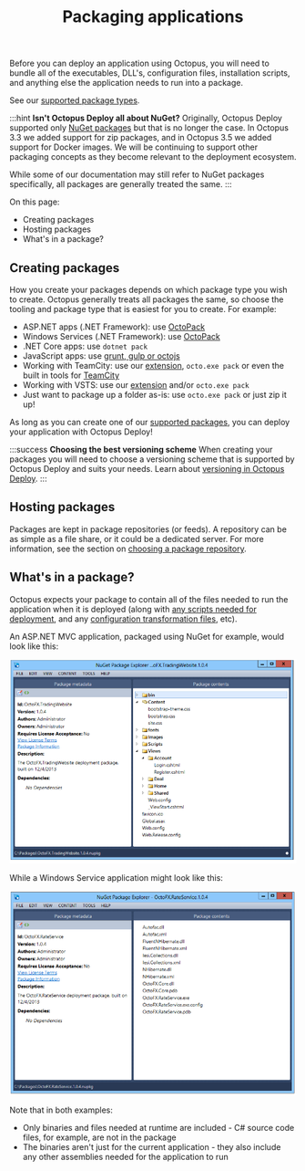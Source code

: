 ﻿---
title: Packaging applications
position: 3
---


Before you can deploy an application using Octopus, you will need to bundle all of the executables, DLL's, configuration files, installation scripts, and anything else the application needs to run into a package.


See our [supported package types](/docs/home/packaging-applications/supported-packages.md).

:::hint
**Isn&#39;t Octopus Deploy all about NuGet?**
Originally, Octopus Deploy supported only [NuGet packages](/docs/home/packaging-applications/nuget-packages.md) but that is no longer the case. In Octopus 3.3 we added support for zip packages, and in Octopus 3.5 we added support for Docker images. We will be continuing to support other packaging concepts as they become relevant to the deployment ecosystem.


While some of our documentation may still refer to NuGet packages specifically, all packages are generally treated the same.
:::


On this page:


- Creating packages
- Hosting packages
- What's in a package?

## Creating packages


How you create your packages depends on which package type you wish to create. Octopus generally treats all packages the same, so choose the tooling and package type that is easiest for you to create. For example:

- ASP.NET apps (.NET Framework): use [OctoPack](/docs/home/packaging-applications/nuget-packages/using-octopack.md)
- Windows Services (.NET Framework): use [OctoPack](/docs/home/packaging-applications/nuget-packages/using-octopack.md)
- .NET Core apps: use `dotnet pack`
- JavaScript apps: use [grunt, gulp or octojs](/docs/home/guides/node-on-nix-deployments/create-&-push-node.js-project.md)
- Working with TeamCity: use our [extension](/docs/home/api-and-integration/teamcity.md), `octo.exe pack` or even the built in tools for [TeamCity](https://blog.jetbrains.com/teamcity/2010/02/artifact-packaging-with-teamcity/)
- Working with VSTS: use our [extension](/docs/home/api-and-integration/visual-studio-team-services-(vsts).md) and/or `octo.exe pack`
- Just want to package up a folder as-is: use `octo.exe pack` or just zip it up!



As long as you can create one of our [supported packages](/docs/home/packaging-applications/supported-packages.md), you can deploy your application with Octopus Deploy!

:::success
**Choosing the best versioning scheme**
When creating your packages you will need to choose a versioning scheme that is supported by Octopus Deploy and suits your needs. Learn about [versioning in Octopus Deploy](/docs/home/packaging-applications/versioning-in-octopus-deploy.md).
:::

## Hosting packages


Packages are kept in package repositories (or feeds). A repository can be as simple as a file share, or it could be a dedicated server. For more information, see the section on [choosing a package repository](/docs/home/packaging-applications/package-repositories.md).

## What's in a package?


Octopus expects your package to contain all of the files needed to run the application when it is deployed (along with [any scripts needed for deployment](/docs/home/deploying-applications/custom-scripts.md), and any [configuration transformation files](/docs/home/deploying-applications/configuration-files.md), etc).


An ASP.NET MVC application, packaged using NuGet for example, would look like this:


![](/docs/images/3048093/3277771.png)


While a Windows Service application might look like this:


![](/docs/images/3048093/3277770.png)


Note that in both examples:

- Only binaries and files needed at runtime are included - C# source code files, for example, are not in the package
- The binaries aren't just for the current application - they also include any other assemblies needed for the application to run
